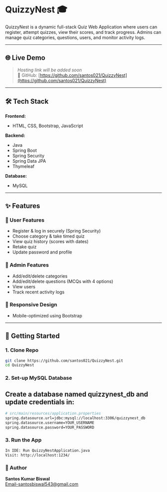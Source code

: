 # QuizzyNest 🎓

QuizzyNest is a dynamic full-stack Quiz Web Application where users can register, attempt quizzes, view their scores, and track progress. Admins can manage quiz categories, questions, users, and monitor activity logs.

---

## 🌐 Live Demo

> _Hosting link will be added soon_  
🔗 GitHub: [https://github.com/santos021/QuizzyNest](https://github.com/santos021/QuizzyNest)

---

## 🛠 Tech Stack

**Frontend:**  
- HTML, CSS, Bootstrap, JavaScript

**Backend:**  
- Java  
- Spring Boot  
- Spring Security  
- Spring Data JPA  
- Thymeleaf

**Database:**  
- MySQL

---

## ✨ Features

### 👥 User Features
- Register & log in securely (Spring Security)
- Choose category & take timed quiz
- View quiz history (scores with dates)
- Retake quiz
- Update password and profile

### 🔧 Admin Features
- Add/edit/delete categories
- Add/edit/delete questions (MCQs with 4 options)
- View users
- Track recent activity logs

### 📱 Responsive Design
- Mobile-optimized using Bootstrap

---

## 🚀 Getting Started

### 1. Clone Repo

```bash
git clone https://github.com/santos021/QuizzyNest.git
cd QuizzyNest

```
### 2.  Set-up MySQL Database
## Create a database named quizzynest_db and update credentials in:
```bash
# src/main/resources/application.properties
spring.datasource.url=jdbc:mysql://localhost:3306/quizzynest_db
spring.datasource.username=YOUR_USERNAME
spring.datasource.password=YOUR_PASSWORD

```
### 3.  Run the App
```bash
In IDE: Run QuizzyNestApplication.java
Visit: http://localhost:1234/

```
  
### 🙌 Author
**Santos Kumar Biswal** <br>
Email-santosbiswal543@gmail.com
